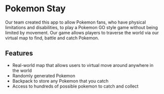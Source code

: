 # Pokemon Stay
Our team created this app to allow Pokemon fans, who have physical limitations and disabilities, to play a Pokemon GO style game without being limited by movement.  Our game allows players to traverse the world via our virtual map to find, battle and catch Pokemon.

## Features
* Real-world map that allows users to virtual move around anywhere in the world
* Randomly generated Pokemon
* Backpack to store any Pokemon that you catch
* Access to hundreds of possible pokemon to catch and collect
